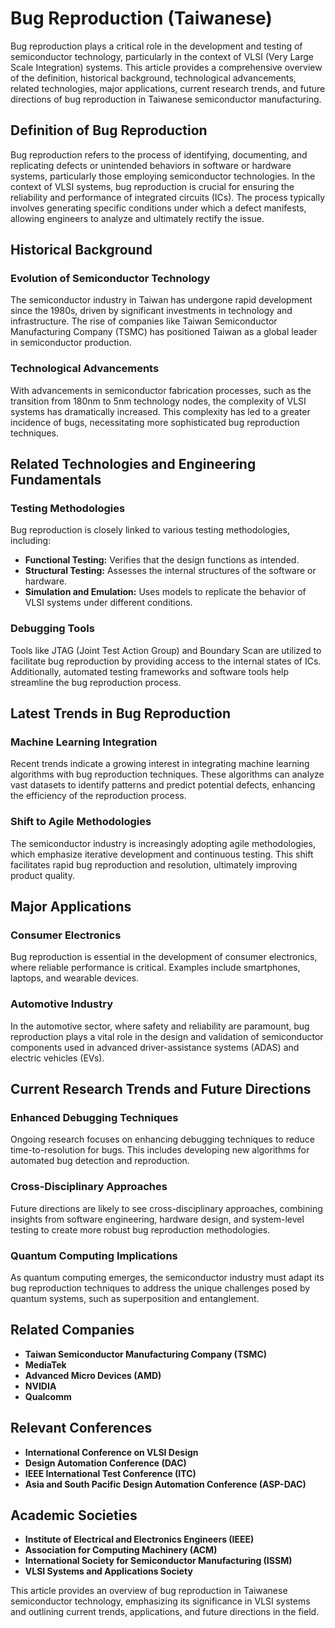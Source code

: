 # Bug Reproduction (Taiwanese)

Bug reproduction plays a critical role in the development and testing of semiconductor technology, particularly in the context of VLSI (Very Large Scale Integration) systems. This article provides a comprehensive overview of the definition, historical background, technological advancements, related technologies, major applications, current research trends, and future directions of bug reproduction in Taiwanese semiconductor manufacturing.

## Definition of Bug Reproduction

Bug reproduction refers to the process of identifying, documenting, and replicating defects or unintended behaviors in software or hardware systems, particularly those employing semiconductor technologies. In the context of VLSI systems, bug reproduction is crucial for ensuring the reliability and performance of integrated circuits (ICs). The process typically involves generating specific conditions under which a defect manifests, allowing engineers to analyze and ultimately rectify the issue.

## Historical Background

### Evolution of Semiconductor Technology

The semiconductor industry in Taiwan has undergone rapid development since the 1980s, driven by significant investments in technology and infrastructure. The rise of companies like Taiwan Semiconductor Manufacturing Company (TSMC) has positioned Taiwan as a global leader in semiconductor production.

### Technological Advancements

With advancements in semiconductor fabrication processes, such as the transition from 180nm to 5nm technology nodes, the complexity of VLSI systems has dramatically increased. This complexity has led to a greater incidence of bugs, necessitating more sophisticated bug reproduction techniques.

## Related Technologies and Engineering Fundamentals

### Testing Methodologies

Bug reproduction is closely linked to various testing methodologies, including:

- **Functional Testing:** Verifies that the design functions as intended.
- **Structural Testing:** Assesses the internal structures of the software or hardware.
- **Simulation and Emulation:** Uses models to replicate the behavior of VLSI systems under different conditions.

### Debugging Tools

Tools like JTAG (Joint Test Action Group) and Boundary Scan are utilized to facilitate bug reproduction by providing access to the internal states of ICs. Additionally, automated testing frameworks and software tools help streamline the bug reproduction process.

## Latest Trends in Bug Reproduction

### Machine Learning Integration

Recent trends indicate a growing interest in integrating machine learning algorithms with bug reproduction techniques. These algorithms can analyze vast datasets to identify patterns and predict potential defects, enhancing the efficiency of the reproduction process.

### Shift to Agile Methodologies

The semiconductor industry is increasingly adopting agile methodologies, which emphasize iterative development and continuous testing. This shift facilitates rapid bug reproduction and resolution, ultimately improving product quality.

## Major Applications

### Consumer Electronics

Bug reproduction is essential in the development of consumer electronics, where reliable performance is critical. Examples include smartphones, laptops, and wearable devices.

### Automotive Industry

In the automotive sector, where safety and reliability are paramount, bug reproduction plays a vital role in the design and validation of semiconductor components used in advanced driver-assistance systems (ADAS) and electric vehicles (EVs).

## Current Research Trends and Future Directions

### Enhanced Debugging Techniques

Ongoing research focuses on enhancing debugging techniques to reduce time-to-resolution for bugs. This includes developing new algorithms for automated bug detection and reproduction.

### Cross-Disciplinary Approaches

Future directions are likely to see cross-disciplinary approaches, combining insights from software engineering, hardware design, and system-level testing to create more robust bug reproduction methodologies.

### Quantum Computing Implications

As quantum computing emerges, the semiconductor industry must adapt its bug reproduction techniques to address the unique challenges posed by quantum systems, such as superposition and entanglement.

## Related Companies

- **Taiwan Semiconductor Manufacturing Company (TSMC)**
- **MediaTek**
- **Advanced Micro Devices (AMD)**
- **NVIDIA**
- **Qualcomm**

## Relevant Conferences

- **International Conference on VLSI Design**
- **Design Automation Conference (DAC)**
- **IEEE International Test Conference (ITC)**
- **Asia and South Pacific Design Automation Conference (ASP-DAC)**

## Academic Societies

- **Institute of Electrical and Electronics Engineers (IEEE)**
- **Association for Computing Machinery (ACM)**
- **International Society for Semiconductor Manufacturing (ISSM)**
- **VLSI Systems and Applications Society**

This article provides an overview of bug reproduction in Taiwanese semiconductor technology, emphasizing its significance in VLSI systems and outlining current trends, applications, and future directions in the field.